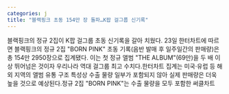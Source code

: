 ```yaml
---
categories: j
title: "블랙핑크 초동 154만 장 돌파…K팝 걸그룹 신기록"
---
```

블랙핑크의 정규 2집이 K팝 걸그룹 초동 신기록을 갈아 치웠다. 23일 한터차트에 따르면 블랙핑크의 정규 2집 "BORN PINK" 초동 기록(음반 발매 후 일주일간의 판매량)은 총 154만 2950장으로 집계됐다. 이는 첫 정규 앨범 "THE ALBUM"(69만)을 두 배 이상 뛰어넘은 것이자 우리나라 역대 걸그룹 최고 수치다.한터차트 집계는 미국·유럽 등 해외 지역의 앨범 유통 구조 특성상 수출 물량 일부가 포함되지 않아 실제 판매량은 더욱 높을 것으로 예상된다.정규 2집 "BORN PINK"는 수출 물량을 모두 포함한 써클차트